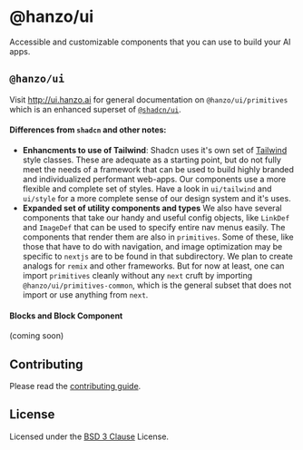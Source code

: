 # @hanzo/ui

Accessible and customizable components that you can use to build your AI apps.

## `@hanzo/ui` 
Visit http://ui.hanzo.ai for general documentation on `@hanzo/ui/primitives` which is an enhanced superset of [`@shadcn/ui`](https://ui.shadcn.com/).  

#### Differences from `shadcn` and other notes:
- **Enhancments to use of Tailwind**: Shadcn uses it's own set of [Tailwind](https://tailwindcss.com/) style classes.  These are adequate as a starting point, but do not fully meet the needs of a framework that can be used to build highly branded and individualized performant web-apps.  Our components use a more flexible and complete set of styles.  Have a look in `ui/tailwind` and `ui/style` for a more complete sense of our design system and it's uses.
- **Expanded set of utility components and types** We also have several components that take our handy and useful config objects, like `LinkDef` and `ImageDef` that can be used to specify entire nav menus easily.  The components that render them are also in `primitives`.  Some of these, like those that have to do with navigation, and image optimization may be specific to `nextjs` are to be found in that subdirectory.  We plan to create analogs for `remix` and other frameworks. But for now at least, one can import `primitives` cleanly without any `next` cruft by importing `@hanzo/ui/primitives-common`, which is the general subset that does not import or use anything from `next`.  

#### Blocks and Block Component
(coming soon)


## Contributing

Please read the [contributing guide](/CONTRIBUTING.md).

## License

Licensed under the [BSD 3 Clause](./LICENSE.md) License.
